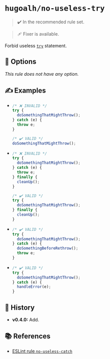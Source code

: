 # `hugoalh/no-useless-try`

> ✔️ In the recommended rule set.

> 🩹 Fixer is available.

Forbid useless [`try`][ecmascript-try] statement.

## 🔧 Options

*This rule does not have any option.*

## ✍️ Examples

- ```ts
  /* ❌ INVALID */
  try {
    doSomethingThatMightThrow();
  } catch (e) {
    throw e;
  }

  /* ✔️ VALID */
  doSomethingThatMightThrow();
  ```
- ```ts
  /* ❌ INVALID */
  try {
    doSomethingThatMightThrow();
  } catch (e) {
    throw e;
  } finally {
    cleanUp();
  }

  /* ✔️ VALID */
  try {
    doSomethingThatMightThrow();
  } finally {
    cleanUp();
  }
  ```
- ```ts
  /* ✔️ VALID */
  try {
    doSomethingThatMightThrow();
  } catch (e) {
    doSomethingBeforeRethrow();
    throw e;
  }
  ```
- ```ts
  /* ✔️ VALID */
  try {
    doSomethingThatMightThrow();
  } catch (e) {
    handleError(e);
  }
  ```

## 📜 History

- **v0.4.0:** Add.

## 📚 References

- [ESLint rule `no-useless-catch`](https://eslint.org/docs/latest/rules/no-useless-catch)

[ecmascript-try]: https://developer.mozilla.org/en-US/docs/Web/JavaScript/Reference/Statements/try...catch

